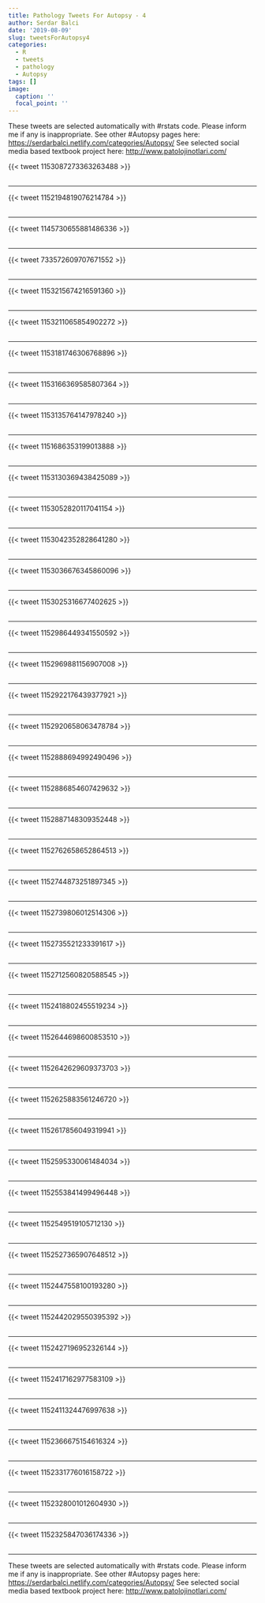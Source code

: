 ```yaml
---
title: Pathology Tweets For Autopsy - 4
author: Serdar Balci
date: '2019-08-09'
slug: tweetsForAutopsy4
categories:
  - R
  - tweets
  - pathology
  - Autopsy
tags: []
image:
  caption: ''
  focal_point: ''
---
```



These tweets are selected automatically with #rstats code. Please inform me if any is inappropriate.
See other #Autopsy pages here: https://serdarbalci.netlify.com/categories/Autopsy/ 
See selected social media based textbook project here: http://www.patolojinotlari.com/

{{< tweet 1153087273363263488 >}}
<br>
<br>
<hr>
{{< tweet 1152194819076214784 >}}
<br>
<br>
<hr>
{{< tweet 1145730655881486336 >}}
<br>
<br>
<hr>
{{< tweet 733572609707671552 >}}
<br>
<br>
<hr>
{{< tweet 1153215674216591360 >}}
<br>
<br>
<hr>
{{< tweet 1153211065854902272 >}}
<br>
<br>
<hr>
{{< tweet 1153181746306768896 >}}
<br>
<br>
<hr>
{{< tweet 1153166369585807364 >}}
<br>
<br>
<hr>
{{< tweet 1153135764147978240 >}}
<br>
<br>
<hr>
{{< tweet 1151686353199013888 >}}
<br>
<br>
<hr>
{{< tweet 1153130369438425089 >}}
<br>
<br>
<hr>
{{< tweet 1153052820117041154 >}}
<br>
<br>
<hr>
{{< tweet 1153042352828641280 >}}
<br>
<br>
<hr>
{{< tweet 1153036676345860096 >}}
<br>
<br>
<hr>
{{< tweet 1153025316677402625 >}}
<br>
<br>
<hr>
{{< tweet 1152986449341550592 >}}
<br>
<br>
<hr>
{{< tweet 1152969881156907008 >}}
<br>
<br>
<hr>
{{< tweet 1152922176439377921 >}}
<br>
<br>
<hr>
{{< tweet 1152920658063478784 >}}
<br>
<br>
<hr>
{{< tweet 1152888694992490496 >}}
<br>
<br>
<hr>
{{< tweet 1152886854607429632 >}}
<br>
<br>
<hr>
{{< tweet 1152887148309352448 >}}
<br>
<br>
<hr>
{{< tweet 1152762658652864513 >}}
<br>
<br>
<hr>
{{< tweet 1152744873251897345 >}}
<br>
<br>
<hr>
{{< tweet 1152739806012514306 >}}
<br>
<br>
<hr>
{{< tweet 1152735521233391617 >}}
<br>
<br>
<hr>
{{< tweet 1152712560820588545 >}}
<br>
<br>
<hr>
{{< tweet 1152418802455519234 >}}
<br>
<br>
<hr>
{{< tweet 1152644698600853510 >}}
<br>
<br>
<hr>
{{< tweet 1152642629609373703 >}}
<br>
<br>
<hr>
{{< tweet 1152625883561246720 >}}
<br>
<br>
<hr>
{{< tweet 1152617856049319941 >}}
<br>
<br>
<hr>
{{< tweet 1152595330061484034 >}}
<br>
<br>
<hr>
{{< tweet 1152553841499496448 >}}
<br>
<br>
<hr>
{{< tweet 1152549519105712130 >}}
<br>
<br>
<hr>
{{< tweet 1152527365907648512 >}}
<br>
<br>
<hr>
{{< tweet 1152447558100193280 >}}
<br>
<br>
<hr>
{{< tweet 1152442029550395392 >}}
<br>
<br>
<hr>
{{< tweet 1152427196952326144 >}}
<br>
<br>
<hr>
{{< tweet 1152417162977583109 >}}
<br>
<br>
<hr>
{{< tweet 1152411324476997638 >}}
<br>
<br>
<hr>
{{< tweet 1152366675154616324 >}}
<br>
<br>
<hr>
{{< tweet 1152331776016158722 >}}
<br>
<br>
<hr>
{{< tweet 1152328001012604930 >}}
<br>
<br>
<hr>
{{< tweet 1152325847036174336 >}}
<br>
<br>
<hr>


These tweets are selected automatically with #rstats code. Please inform me if any is inappropriate.
See other #Autopsy pages here: https://serdarbalci.netlify.com/categories/Autopsy/ 
See selected social media based textbook project here: http://www.patolojinotlari.com/
